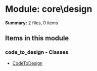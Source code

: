 # Module: core\design

**Summary:** 2 files, 0 items

## Items in this module

### code_to_design - Classes
- [CodeToDesign](code_to_design_items.md#codetodesign)

